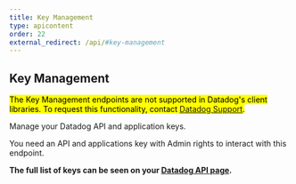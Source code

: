 ```yaml
---
title: Key Management
type: apicontent
order: 22
external_redirect: /api/#key-management
---
```


## Key Management

<mark>The Key Management endpoints are not supported in Datadog's client libraries. To request this functionality, contact [Datadog Support][1].</mark>

Manage your Datadog API and application keys.

You need an API and applications key with Admin rights to interact with this endpoint.

**The full list of keys can be seen on your [Datadog API page][2].**

[1]: /help
[2]: https://app.datadoghq.com/account/settings#api
